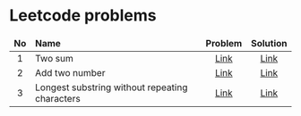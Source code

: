 <style>
td, th {
   border: none!important;
}

th:nth-child(2) {
    text-align: left;
}

tr td {
    text-align: center;
}

tr td:nth-child(2) {
    text-align: left;
}
</style>

# Leetcode problems
| No | Name | Problem | Solution |
|---|---------|---------------|-------------|
| 1 | Two sum | [Link](https://leetcode.com/problems/two-sum/description/) | [Link](https://github.com/hieu1911/leetcode/blob/master/easy/1.two-sum.cpp) |
| 2 | Add two number | [Link](https://leetcode.com/problems/add-two-numbers/description/) | [Link](https://github.com/hieu1911/leetcode/blob/master/medium/2.add-two-number.cpp) |
| 3 | Longest substring without repeating characters | [Link](https://leetcode.com/problems/longest-substring-without-repeating-characters/description/) | [Link](https://github.com/hieu1911/leetcode/blob/master/medium/3.longest-substring-without-repeating-characters.cpp) |